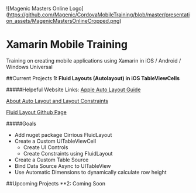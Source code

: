 ![Magenic Masters Online Logo]
(https://github.com/Magenic/CordovaMobileTraining/blob/master/presentation_assets/MagenicMastersOnlineCropped.png)

# Xamarin Mobile Training
Training on creating mobile applications using Xamarin in iOS / Android / Windows Universal

##Current Projects
**1: Fluid Layouts (Autolayout) in iOS TableViewCells**

#####Helpeful Website Links:
[Apple Auto Layout Guide](https://developer.apple.com/library/ios/documentation/UserExperience/Conceptual/AutolayoutPG/)

[About Auto Layout and Layout Constraints](https://developer.apple.com/library/ios/recipes/xcode_help-IB_auto_layout/chapters/UnderstandingAutolayout.html#//apple_ref/doc/uid/TP40014226-CH22-SW1)

[Fluid Layout Github Page](https://github.com/FluentLayout/Cirrious.FluentLayout)

#####Goals
* Add nuget package Cirrious FluidLayout
* Create a Custom UITableViewCell
  * Create UI Controls
  * Create Constraints using FluidLayout
* Create a Custom Table Source
* Bind Data Source Async to UITableView
* Use Automatic Dimensions to dynamically calculate row height

##Upcoming Projects
**2:  Coming Soon
